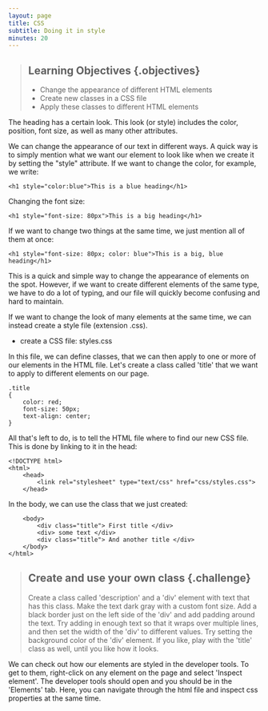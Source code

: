 ```yaml
---
layout: page
title: CSS
subtitle: Doing it in style
minutes: 20
---
```


> ## Learning Objectives {.objectives}
>
> * Change the appearance of different HTML elements
> * Create new classes in a CSS file
> * Apply these classes to different HTML elements 

The heading has a certain look. This look (or style) includes the 
color, position, font size, as well as many other attributes. 

We can change the appearance of our text in different ways. 
A quick way is to simply mention what we want our element
to look like when we create it by setting the "style" attribute.
If we want to change the color, for example, we write:

~~~ {.html}
<h1 style="color:blue">This is a blue heading</h1>
~~~

Changing the font size: 

~~~ {.html}
<h1 style="font-size: 80px">This is a big heading</h1>
~~~

If we want to change two things at the same time, we just mention all of them at once:

~~~ {.html}
<h1 style="font-size: 80px; color: blue">This is a big, blue heading</h1>
~~~

This is a quick and simple way to change the appearance of elements on the spot.
However, if we want to create different elements of the same type, we have to do a lot of typing, 
and our file will quickly become confusing and hard to maintain. 

If we want to change the look of many elements at the same time, we 
can instead create a style file (extension .css).

* create a CSS file: styles.css

In this file, we can define classes, that we can then apply to one or more of 
our elements in the HTML file. 
Let's create a class called 'title' that we want to apply to different elements 
on our page.

~~~ {.css}
.title
{
	color: red;
	font-size: 50px;
	text-align: center;
}
~~~

All that's left to do, is to tell the HTML file where to find our new CSS file. This is done 
by linking to it in the head: 

~~~ {.html}
<!DOCTYPE html>
<html> 
	<head> 
		<link rel="stylesheet" type="text/css" href="css/styles.css">
	</head> 
~~~

In the body, we can use the class that we just created:

~~~ {.html}
	<body> 
		<div class="title"> First title </div>
		<div> some text </div>
		<div class="title"> And another title </div>
	</body> 
</html> 
~~~

> ## Create and use your own class {.challenge}
>
> Create a class called 'description' and a 'div' element with text that has this class.
> Make the text dark gray with a custom font size. 
> Add a black border just on the left side of the 'div' and add padding around the text. 
> Try adding in enough text so that it wraps over multiple lines, and then set the width of the 'div' to different values. 
> Try setting the background color of the 'div' element. 
> If you like, play with the 'title' class as well, until you like how it looks. 

We can check out how our elements are styled in the developer tools. To get to them, right-click on any element on the page and select 'Inspect element'. The developer tools should open and you should be in the 'Elements' tab. Here, you can navigate through the html file and inspect css properties at the same time. 

